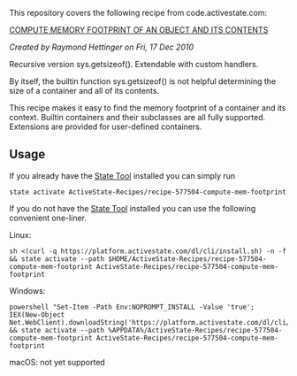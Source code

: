 This repository covers the following recipe from code.activestate.com:

[COMPUTE MEMORY FOOTPRINT OF AN OBJECT AND ITS CONTENTS](https://code.activestate.com/recipes/577504/)

*Created by Raymond Hettinger on Fri, 17 Dec 2010*

Recursive version sys.getsizeof(). Extendable with custom handlers.

By itself, the builtin function sys.getsizeof() is not helpful determining the size of a container and all of its contents.

This recipe makes it easy to find the memory footprint of a container and its context. Builtin containers and their subclasses are all fully supported. Extensions are provided for user-defined containers.

## Usage 

If you already have the [State Tool] installed you can simply run

```
state activate ActiveState-Recipes/recipe-577504-compute-mem-footprint
```

If you do not have the [State Tool] installed you can use the following convenient one-liner.

Linux: 
```
sh <(curl -q https://platform.activestate.com/dl/cli/install.sh) -n -f && state activate --path $HOME/ActiveState-Recipes/recipe-577504-compute-mem-footprint ActiveState-Recipes/recipe-577504-compute-mem-footprint
```

Windows: 
```
powershell "Set-Item -Path Env:NOPROMPT_INSTALL -Value 'true'; IEX(New-Object Net.WebClient).downloadString('https://platform.activestate.com/dl/cli/install.ps1')" && state activate --path %APPDATA%/ActiveState-Recipes/recipe-577504-compute-mem-footprint ActiveState-Recipes/recipe-577504-compute-mem-footprint
```

macOS: not yet supported

[State Tool]: https://www.activestate.com/products/platform/state-tool/
